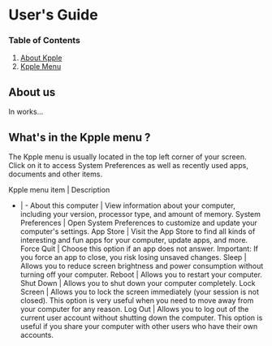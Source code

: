 # User's Guide

### Table of Contents
1. [About Kpple](#About-u)
2. [Kpple Menu](#What's-in-the-Kpple-menu-?)

## About us

In works...

## What's in the Kpple menu ?

The Kpple menu is usually located in the top left corner of your screen. Click on it to access System Preferences as well as recently used apps, documents and other items.

Kpple menu item | Description
- | - 
About this computer | View information about your computer, including your version, processor type, and amount of memory.
System Preferences | Open System Preferences to customize and update your computer's settings. 
App Store | Visit the App Store to find all kinds of interesting and fun apps for your computer, update apps, and more. 
Force Quit | Choose this option if an app does not answer. Important: If you force an app to close, you risk losing unsaved changes.
Sleep | Allows you to reduce screen brightness and power consumption without turning off your computer.
Reboot | Allows you to restart your computer.
Shut Down | Allows you to shut down your computer completely.
Lock Screen | Allows you to lock the screen immediately (your session is not closed). This option is very useful when you need to move away from your computer for any reason.
Log Out | Allows you to log out of the current user account without shutting down the computer. This option is useful if you share your computer with other users who have their own accounts.


